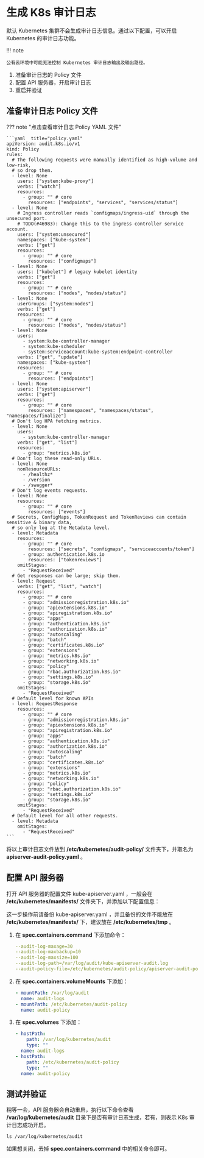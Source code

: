 # 生成 K8s 审计日志

默认 Kubernetes 集群不会生成审计日志信息。通过以下配置，可以开启 Kubernetes 的审计日志功能。

!!! note

    公有云环境中可能无法控制 Kubernetes 审计日志输出及输出路径。

1. 准备审计日志的 Policy 文件
2. 配置 API 服务器，开启审计日志
3. 重启并验证

## 准备审计日志 Policy 文件

??? note "点击查看审计日志 Policy YAML 文件"

    ```yaml  title="policy.yaml" 
    apiVersion: audit.k8s.io/v1
    kind: Policy
    rules:
      # The following requests were manually identified as high-volume and low-risk,
      # so drop them.
      - level: None
        users: ["system:kube-proxy"]
        verbs: ["watch"]
        resources:
          - group: "" # core
            resources: ["endpoints", "services", "services/status"]
      - level: None
        # Ingress controller reads `configmaps/ingress-uid` through the unsecured port.
        # TODO(#46983): Change this to the ingress controller service account.
        users: ["system:unsecured"]
        namespaces: ["kube-system"]
        verbs: ["get"]
        resources:
          - group: "" # core
            resources: ["configmaps"]
      - level: None
        users: ["kubelet"] # legacy kubelet identity
        verbs: ["get"]
        resources:
          - group: "" # core
            resources: ["nodes", "nodes/status"]
      - level: None
        userGroups: ["system:nodes"]
        verbs: ["get"]
        resources:
          - group: "" # core
            resources: ["nodes", "nodes/status"]
      - level: None
        users:
          - system:kube-controller-manager
          - system:kube-scheduler
          - system:serviceaccount:kube-system:endpoint-controller
        verbs: ["get", "update"]
        namespaces: ["kube-system"]
        resources:
          - group: "" # core
            resources: ["endpoints"]
      - level: None
        users: ["system:apiserver"]
        verbs: ["get"]
        resources:
          - group: "" # core
            resources: ["namespaces", "namespaces/status", "namespaces/finalize"]
      # Don't log HPA fetching metrics.
      - level: None
        users:
          - system:kube-controller-manager
        verbs: ["get", "list"]
        resources:
          - group: "metrics.k8s.io"
      # Don't log these read-only URLs.
      - level: None
        nonResourceURLs:
          - /healthz*
          - /version
          - /swagger*
      # Don't log events requests.
      - level: None
        resources:
          - group: "" # core
            resources: ["events"]
      # Secrets, ConfigMaps, TokenRequest and TokenReviews can contain sensitive & binary data,
      # so only log at the Metadata level.
      - level: Metadata
        resources:
          - group: "" # core
            resources: ["secrets", "configmaps", "serviceaccounts/token"]
          - group: authentication.k8s.io
            resources: ["tokenreviews"]
        omitStages:
          - "RequestReceived"
      # Get responses can be large; skip them.
      - level: Request
        verbs: ["get", "list", "watch"]
        resources:
          - group: "" # core
          - group: "admissionregistration.k8s.io"
          - group: "apiextensions.k8s.io"
          - group: "apiregistration.k8s.io"
          - group: "apps"
          - group: "authentication.k8s.io"
          - group: "authorization.k8s.io"
          - group: "autoscaling"
          - group: "batch"
          - group: "certificates.k8s.io"
          - group: "extensions"
          - group: "metrics.k8s.io"
          - group: "networking.k8s.io"
          - group: "policy"
          - group: "rbac.authorization.k8s.io"
          - group: "settings.k8s.io"
          - group: "storage.k8s.io"
        omitStages:
          - "RequestReceived"
      # Default level for known APIs
      - level: RequestResponse
        resources:
          - group: "" # core
          - group: "admissionregistration.k8s.io"
          - group: "apiextensions.k8s.io"
          - group: "apiregistration.k8s.io"
          - group: "apps"
          - group: "authentication.k8s.io"
          - group: "authorization.k8s.io"
          - group: "autoscaling"
          - group: "batch"
          - group: "certificates.k8s.io"
          - group: "extensions"
          - group: "metrics.k8s.io"
          - group: "networking.k8s.io"
          - group: "policy"
          - group: "rbac.authorization.k8s.io"
          - group: "settings.k8s.io"
          - group: "storage.k8s.io"
        omitStages:
          - "RequestReceived"
      # Default level for all other requests.
      - level: Metadata
        omitStages:
          - "RequestReceived"
    ```

将以上审计日志文件放到 __/etc/kubernetes/audit-policy/__ 文件夹下，并取名为 __apiserver-audit-policy.yaml__ 。

## 配置 API 服务器

打开 API 服务器的配置文件 kube-apiserver.yaml ，一般会在 __/etc/kubernetes/manifests/__ 文件夹下，并添加以下配置信息：

这一步操作前请备份 kube-apiserver.yaml ，并且备份的文件不能放在 __/etc/kubernetes/manifests/__ 下，建议放在 __/etc/kubernetes/tmp__ 。

1. 在 __spec.containers.command__ 下添加命令：

    ```yaml
    --audit-log-maxage=30
    --audit-log-maxbackup=10
    --audit-log-maxsize=100
    --audit-log-path=/var/log/audit/kube-apiserver-audit.log
    --audit-policy-file=/etc/kubernetes/audit-policy/apiserver-audit-policy.yaml
    ```

2. 在 __spec.containers.volumeMounts__ 下添加：

    ```yaml
    - mountPath: /var/log/audit
      name: audit-logs
    - mountPath: /etc/kubernetes/audit-policy
      name: audit-policy
    ```

3. 在 __spec.volumes__ 下添加：

    ```yaml
    - hostPath:
        path: /var/log/kubernetes/audit
        type: ""
      name: audit-logs
    - hostPath:
        path: /etc/kubernetes/audit-policy
        type: ""
      name: audit-policy
    ```

## 测试并验证

稍等一会，API 服务器会自动重启，执行以下命令查看 __/var/log/kubernetes/audit__ 目录下是否有审计日志生成，若有，则表示 K8s 审计日志成功开启。

```shell
ls /var/log/kubernetes/audit
```

如果想关闭，去掉 __spec.containers.command__ 中的相关命令即可。
